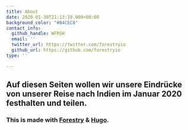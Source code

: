 ```yaml
---
title: About
date: 2020-01-30T21:13:19.000+00:00
background_color: "#B4CEC8"
contact_info:
  github_handle: WFRSH
  email: ''
  twitter_url: https://twitter.com/forestryio
  github_url: https://github.com/forestryio
type: ''

---
```

## Auf diesen Seiten wollen wir unsere Eindrücke von unserer Reise nach Indien im Januar 2020 festhalten und teilen.

### This is made with [Forestry](https://forestry.io/ "Forestry.io") & [Hugo](https://gohugo.io/ "Hugo SSG").